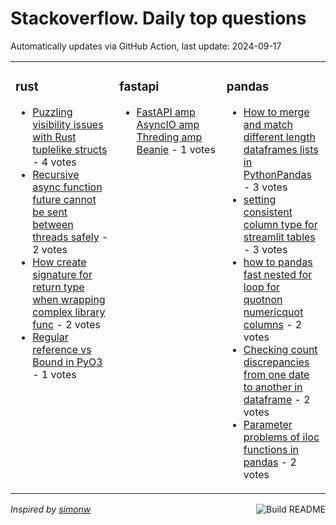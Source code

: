 # Stackoverflow. Daily top questions 

Automatically updates via GitHub Action, last update: <!-- date starts -->2024-09-17<!-- date ends -->


<table><tr><td valign="top" width="33%">

### rust
<!-- rust starts -->
* [Puzzling visibility issues with Rust tuplelike structs](https://stackoverflow.com/questions/78993800/puzzling-visibility-issues-with-rust-tuple-like-structs) - 4 votes
* [Recursive async function future cannot be sent between threads safely](https://stackoverflow.com/questions/78990686/recursive-async-function-future-cannot-be-sent-between-threads-safely) - 2 votes
* [How create signature for return type when wrapping complex library func](https://stackoverflow.com/questions/78990525/how-create-signature-for-return-type-when-wrapping-complex-library-func) - 2 votes
* [Regular reference vs Bound in PyO3](https://stackoverflow.com/questions/78989851/regular-reference-vs-bound-in-pyo3) - 1 votes
<!-- rust ends -->
</td><td valign="top" width="34%">


### fastapi
<!-- fastapi starts -->
* [FastAPI amp AsyncIO amp Threding amp Beanie](https://stackoverflow.com/questions/78993169/fastapi-asyncio-threding-beanie) - 1 votes
<!-- fastapi ends -->
</td><td valign="top" width="34%">


### pandas
<!-- pandas starts -->
* [How to merge and match different length dataframes lists in PythonPandas](https://stackoverflow.com/questions/78990589/how-to-merge-and-match-different-length-dataframes-lists-in-python-pandas) - 3 votes
* [setting consistent column type for streamlit tables](https://stackoverflow.com/questions/78992492/setting-consistent-column-type-for-streamlit-tables) - 3 votes
* [how to pandas fast nested for loop for quotnon numericquot columns](https://stackoverflow.com/questions/78992395/how-to-pandas-fast-nested-for-loop-for-non-numeric-columns) - 2 votes
* [Checking count discrepancies from one date to another in dataframe](https://stackoverflow.com/questions/78991877/checking-count-discrepancies-from-one-date-to-another-in-dataframe) - 2 votes
* [Parameter problems of iloc functions in pandas](https://stackoverflow.com/questions/78992288/parameter-problems-of-iloc-functions-in-pandas) - 2 votes
<!-- pandas ends -->
</td></tr></table>

<a href="https://github.com/hp0404/hp0404/actions"><img src="https://github.com/hp0404/hp0404/workflows/Build%20README/badge.svg" align="right" alt="Build README"></a> <p>*Inspired by  [simonw](https://github.com/simonw/simonw)*</p>
